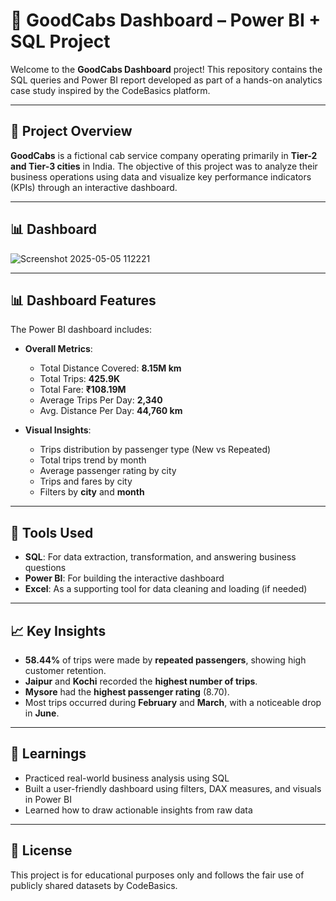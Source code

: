 # 🚖 GoodCabs Dashboard – Power BI + SQL Project

Welcome to the **GoodCabs Dashboard** project! This repository contains the SQL queries and Power BI report developed as part of a hands-on analytics case study inspired by the CodeBasics platform.

---

## 📌 Project Overview

**GoodCabs** is a fictional cab service company operating primarily in **Tier-2 and Tier-3 cities** in India. The objective of this project was to analyze their business operations using data and visualize key performance indicators (KPIs) through an interactive dashboard.

---

## 📊 Dashboard

![Screenshot 2025-05-05 112221](https://github.com/user-attachments/assets/7468e074-bc34-4806-9e3c-609060af57db)

---

## 📊 Dashboard Features

The Power BI dashboard includes:

* **Overall Metrics**:

  * Total Distance Covered: **8.15M km**
  * Total Trips: **425.9K**
  * Total Fare: **₹108.19M**
  * Average Trips Per Day: **2,340**
  * Avg. Distance Per Day: **44,760 km**

* **Visual Insights**:

  * Trips distribution by passenger type (New vs Repeated)
  * Total trips trend by month
  * Average passenger rating by city
  * Trips and fares by city
  * Filters by **city** and **month**

---

## 🧪 Tools Used

* **SQL**: For data extraction, transformation, and answering business questions
* **Power BI**: For building the interactive dashboard
* **Excel**: As a supporting tool for data cleaning and loading (if needed)

---

## 📈 Key Insights

* **58.44%** of trips were made by **repeated passengers**, showing high customer retention.
* **Jaipur** and **Kochi** recorded the **highest number of trips**.
* **Mysore** had the **highest passenger rating** (8.70).
* Most trips occurred during **February** and **March**, with a noticeable drop in **June**.

---

## 🧠 Learnings

* Practiced real-world business analysis using SQL
* Built a user-friendly dashboard using filters, DAX measures, and visuals in Power BI
* Learned how to draw actionable insights from raw data

---

## 📜 License

This project is for educational purposes only and follows the fair use of publicly shared datasets by CodeBasics.
